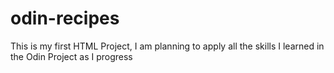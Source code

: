 # odin-recipes

This is my first HTML Project, 
I am planning to apply all the skills I learned in the 
Odin Project as I progress